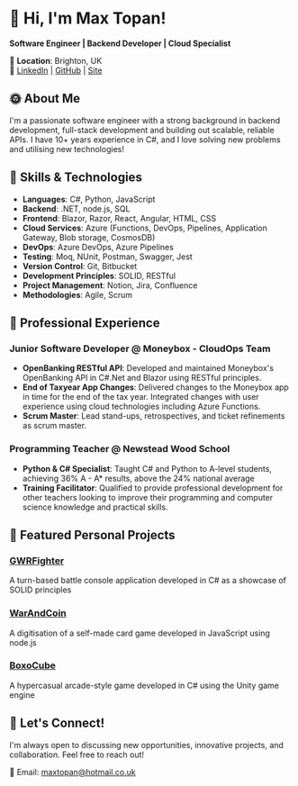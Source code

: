 # 👋 Hi, I'm Max Topan!

**Software Engineer | Backend Developer | Cloud Specialist**

📍 **Location**: Brighton, UK  
🔗 [LinkedIn](https://www.linkedin.com/in/maxtopan) | [GitHub](https://github.com/maxtopan) | [Site](https://www.maxtopan.co.uk)

## 🌞 About Me

I'm a passionate software engineer with a strong background in backend development, full-stack development and building out scalable, reliable APIs. I have 10+ years experience in C#, and I love solving new problems and utilising new technologies!

## 🔧 Skills & Technologies

- **Languages**: C#, Python, JavaScript
- **Backend**: .NET, node.js, SQL
- **Frontend**: Blazor, Razor, React, Angular, HTML, CSS
- **Cloud Services**: Azure (Functions, DevOps, Pipelines, Application Gateway, Blob storage, CosmosDB)
- **DevOps**: Azure DevOps, Azure Pipelines
- **Testing**: Moq, NUnit, Postman, Swagger, Jest
- **Version Control**: Git, Bitbucket
- **Development Principles**: SOLID, RESTful
- **Project Management**: Notion, Jira, Confluence
- **Methodologies**: Agile, Scrum

## 💼 Professional Experience

### Junior Software Developer @ Moneybox - CloudOps Team
- **OpenBanking RESTful API**: Developed and maintained Moneybox's OpenBanking API in C#.Net and Blazor using RESTful principles.
- **End of Taxyear App Changes**: Delivered changes to the Moneybox app in time for the end of the tax year. Integrated changes with user experience using cloud technologies including Azure Functions.
- **Scrum Master**: Lead stand-ups, retrospectives, and ticket refinements as scrum master.

### Programming Teacher @ Newstead Wood School
- **Python & C# Specialist**: Taught C# and Python to A-level students, achieving 36% A - A* results, above the 24% national average
- **Training Facilitator**: Qualified to provide professional development for other teachers looking to improve their programming and computer science knowledge and practical skills.

## 💾 Featured Personal Projects

### [GWRFighter](https://github.com/MaxTopan/GWRFighter)
A turn-based battle console application developed in C# as a showcase of SOLID principles

### [WarAndCoin](https://github.com/MaxTopan/WarAndCoin)
A digitisation of a self-made card game developed in JavaScript using node.js

### [BoxoCube](https://maxtopan.itch.io/boxocube)
A hypercasual arcade-style game developed in C# using the Unity game engine

## 💬 Let's Connect!

I'm always open to discussing new opportunities, innovative projects, and collaboration. Feel free to reach out!

📧 Email: [maxtopan@hotmail.co.uk](mailto:maxtopan@hotmail.co.uk)  
<!--
**MaxTopan/MaxTopan** is a ✨ _special_ ✨ repository because its `README.md` (this file) appears on your GitHub profile.

Here are some ideas to get you started:

- 🔭 I’m currently working on ...
- 🌱 I’m currently learning ...
- 👯 I’m looking to collaborate on ...
- 🤔 I’m looking for help with ...
- 💬 Ask me about ...
- 📫 How to reach me: ...
- 😄 Pronouns: ...
- ⚡ Fun fact: ...
-->
